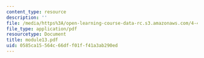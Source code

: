 ```yaml
---
content_type: resource
description: ''
file: /media/https%3A/open-learning-course-data-rc.s3.amazonaws.com/4-493-natural-light-in-design-january-iap-2006/0585ca15564c66dff01ff41a3ab290ed_module13.pdf
file_type: application/pdf
resourcetype: Document
title: module13.pdf
uid: 0585ca15-564c-66df-f01f-f41a3ab290ed
---
```

